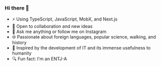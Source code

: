 ### Hi there 👋

- ⚡ Using TypeScript, JavaScript, MobX, and Next.js
- 👯 Open to collaboration and new ideas
- 💬 Ask me anything or follow me on Instagram
- 🌐 Passionate about foreign languages, popular science, walking, and history
- 🚀 Inspired by the development of IT and its immense usefulness to humanity
- 🔍 Fun fact: I'm an ENTJ-A
